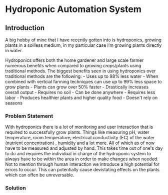 # Hydroponic Automation System

## Introduction 

A big hobby of mine that I have recently gotten into is hydroponics, growing plants in a soilless medium, in my particular case I’m growing plants directly in water. 

Hydroponics offers both the home gardener and large scale farmer numerous benefits when compared to growing crops/plants using traditional methods.
The biggest benefits seen in using hydroponics over traditional methods are the following:
    - Uses up to 98% less water
    - When combined with vertcial farming techniques can use up to 99% less space to grow plants
    - Plants can grow over 50% faster
    - Drastically increases overall output
    - Requires no soil
    - Can be done anywhere
    - Requires less labor
    - Produces healthier plants and higher quality food
    - Doesn't rely on seasons
    
 ### Problem Statement

With hydroponics there is a lot of monitoring and user interaction that is required to successfully grow plants. Things like measuring pH, water temperature, room temperature, electrical conductivity (EC) of the water (nutrient concentration) , humidity and a lot more. All of which as of now have to be measured and adjusted by hand. This takes time out of one's day to do and requires the individual in charge of the hydroponic system to always have to be within the area in order to make changes when needed. Not to mention through human interaction we introduce a high potential for errors to occur. This can potentially cause devistating effects on the plants which can offen be unreversable.

### Solution
